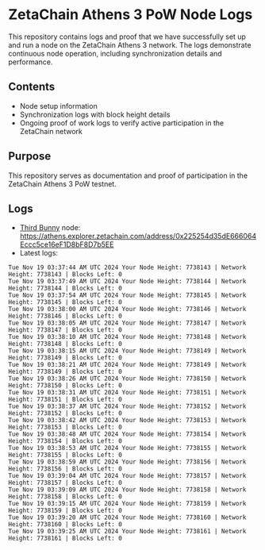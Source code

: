 # ZetaChain Athens 3 PoW Node Logs
This repository contains logs and proof that we have successfully set up and run a node on the ZetaChain Athens 3 network. The logs demonstrate continuous node operation, including synchronization details and performance.

## Contents
- Node setup information
- Synchronization logs with block height details
- Ongoing proof of work logs to verify active participation in the ZetaChain network

## Purpose
This repository serves as documentation and proof of participation in the ZetaChain Athens 3 PoW testnet.

## Logs

- [Third Bunny](https://thirdbunny.xyz/) node: https://athens.explorer.zetachain.com/address/0x225254d35dE666064Eccc5ce16eF1D8bF8D7b5EE
- Latest logs:
```
Tue Nov 19 03:37:44 AM UTC 2024 Your Node Height: 7738143 | Network Height: 7738143 | Blocks Left: 0
Tue Nov 19 03:37:49 AM UTC 2024 Your Node Height: 7738144 | Network Height: 7738144 | Blocks Left: 0
Tue Nov 19 03:37:54 AM UTC 2024 Your Node Height: 7738145 | Network Height: 7738145 | Blocks Left: 0
Tue Nov 19 03:38:00 AM UTC 2024 Your Node Height: 7738146 | Network Height: 7738146 | Blocks Left: 0
Tue Nov 19 03:38:05 AM UTC 2024 Your Node Height: 7738147 | Network Height: 7738147 | Blocks Left: 0
Tue Nov 19 03:38:10 AM UTC 2024 Your Node Height: 7738148 | Network Height: 7738148 | Blocks Left: 0
Tue Nov 19 03:38:15 AM UTC 2024 Your Node Height: 7738149 | Network Height: 7738149 | Blocks Left: 0
Tue Nov 19 03:38:21 AM UTC 2024 Your Node Height: 7738149 | Network Height: 7738149 | Blocks Left: 0
Tue Nov 19 03:38:26 AM UTC 2024 Your Node Height: 7738150 | Network Height: 7738150 | Blocks Left: 0
Tue Nov 19 03:38:31 AM UTC 2024 Your Node Height: 7738151 | Network Height: 7738151 | Blocks Left: 0
Tue Nov 19 03:38:37 AM UTC 2024 Your Node Height: 7738152 | Network Height: 7738152 | Blocks Left: 0
Tue Nov 19 03:38:42 AM UTC 2024 Your Node Height: 7738153 | Network Height: 7738153 | Blocks Left: 0
Tue Nov 19 03:38:48 AM UTC 2024 Your Node Height: 7738154 | Network Height: 7738154 | Blocks Left: 0
Tue Nov 19 03:38:53 AM UTC 2024 Your Node Height: 7738155 | Network Height: 7738155 | Blocks Left: 0
Tue Nov 19 03:38:59 AM UTC 2024 Your Node Height: 7738156 | Network Height: 7738156 | Blocks Left: 0
Tue Nov 19 03:39:04 AM UTC 2024 Your Node Height: 7738157 | Network Height: 7738157 | Blocks Left: 0
Tue Nov 19 03:39:09 AM UTC 2024 Your Node Height: 7738158 | Network Height: 7738158 | Blocks Left: 0
Tue Nov 19 03:39:15 AM UTC 2024 Your Node Height: 7738159 | Network Height: 7738159 | Blocks Left: 0
Tue Nov 19 03:39:20 AM UTC 2024 Your Node Height: 7738160 | Network Height: 7738160 | Blocks Left: 0
Tue Nov 19 03:39:25 AM UTC 2024 Your Node Height: 7738161 | Network Height: 7738161 | Blocks Left: 0
```

